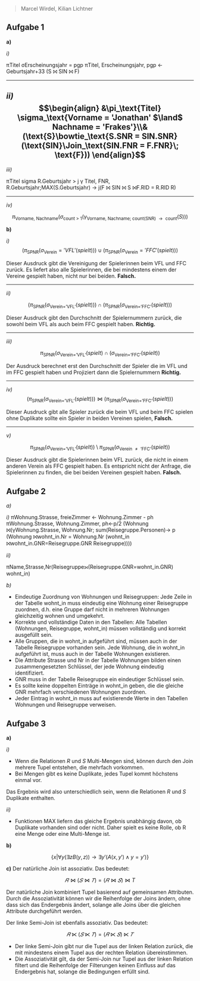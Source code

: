 
> Marcel Wirdel, Kilian Lichtner

## Aufgabe 1

__a)__

_i)_

πTitel σErscheinungsjahr = pgp πTitel, Erscheinungsjahr, pgp ← Geburtsjahr+33 (S ⨝ SIN ⨝ F)

---
_ii)_
$$\begin{align}
&\pi_\text{Titel} \sigma_\text{Vorname = 'Jonathan' $\land$ Nachname = 'Frakes'}\\&(\text{S}\bowtie_\text{S.SNR = SIN.SNR}(\text{SIN}\Join_\text{SIN.FNR = F.FNR}\; \text{F}))
\end{align}$$
---
_iii)_

πTitel sigma R.Geburtsjahr > j γ Titel, FNR, R.Geburtsjahr;MAX(S.Geburtsjahr) → j(F ⨝ SIN ⨝ S ⨝F.RID = R.RID R)

---
_iv)_

$$\pi_\text{Vorname, Nachname}(\sigma_\text{count > 1} (\gamma_\text{Vorname, Nachname; count(SNR) $\to$ count}(S)))$$

__b)__

_i)_
$$(\pi_\text{SPNR}(\sigma_\text{Verein} = 'VFL'(spielt))) \cup (\pi_\text{SPNR}(\sigma_\text{Verein} = 'FFC'(spielt)))$$

Dieser Ausdruck gibt die Vereinigung der Spielerinnen beim VFL und FFC zurück. Es liefert also alle Spielerinnen, die bei mindestens einem der Vereine gespielt haben, nicht nur bei beiden. **Falsch.**

---
_ii)_

$$(\pi_\text{SPNR}(\sigma_\text{Verein='VFL'}(spielt))) \cap (\pi_\text{SPNR}(\sigma_\text{Verein='FFC'}(spielt)))$$

Dieser Ausdruck gibt den Durchschnitt der Spielernummern zurück, die sowohl beim VFL als auch beim FFC gespielt haben. **Richtig.**

---
_iii)_

$$\pi_\text{SPNR}(\sigma_\text{Verein='VFL'}(spielt) \cap(\sigma_\text{Verein='FFC'}(spielt))$$

Der Ausdruck berechnet erst den Durchschnitt der Spieler die im VFL und im FFC gespielt haben und Projiziert dann die Spielernummern  **Richtig.**


---

_iv)_
$$(\pi_\text{SPNR}(\sigma_\text{Verein='VFL'} (spielt)))\Join(\pi_\text{SPNR}(\sigma_\text{Verein='FFC'}(spielt)))$$

Dieser Ausdruck gibt alle Spieler zurück die beim VFL und beim FFC spielen ohne Duplikate sollte ein Spieler in beiden Vereinen spielen, **Falsch.**

---
 
_v)_

$$\pi_\text{SPNR}(\sigma_\text{Verein='VFL'}(spielt)) \setminus \pi_\text{SPNR}(\sigma_\text{Verein $\not =$ 'FFC'}(spielt))$$

Dieser Ausdruck gibt die Spielerinnen beim VFL zurück, die nicht in einem anderen Verein als FFC gespielt haben. Es entspricht nicht der Anfrage, die Spielerinnen zu finden, die bei beiden Vereinen gespielt haben. **Falsch.**


## Aufgabe 2

_a)_

_i)_
πWohnung.Strasse, freieZimmer ← Wohnung.Zimmer - ph πWohnung.Strasse, Wohnung.Zimmer, ph←p/2 (Wohnung ⨝(γWohnung.Strasse, Wohnung.Nr; sum(Reisegruppe.Personen)→ p (Wohnung ⨝wohnt_in.Nr = Wohnung.Nr (wohnt_in ⨝wohnt_in.GNR=Reisegruppe.GNR Reisegruppe))))

_ii)_

πName,Strasse,Nr(Reisegruppe⟕(Reisegruppe.GNR=wohnt_in.GNR) wohnt_in)

_b)_

- Eindeutige Zuordnung von Wohnungen und Reisegruppen: Jede Zeile in der Tabelle wohnt_in muss eindeutig eine Wohnung einer Reisegruppe zuordnen, d.h. eine Gruppe darf nicht in mehreren Wohnungen gleichzeitig wohnen und umgekehrt.
- Korrekte und vollständige Daten in den Tabellen: Alle Tabellen (Wohnungen, Reisegruppe, wohnt_in) müssen vollständig und korrekt ausgefüllt sein. 
- Alle Gruppen, die in wohnt_in aufgeführt sind, müssen auch in der Tabelle Reisegruppe vorhanden sein. Jede Wohnung, die in wohnt_in aufgeführt ist, muss auch in der Tabelle Wohnungen existieren.
- Die Attribute Strasse und Nr in der Tabelle Wohnungen bilden einen zusammengesetzten Schlüssel, der jede Wohnung eindeutig identifiziert. 
- GNR muss in der Tabelle Reisegruppe ein eindeutiger Schlüssel sein. 
- Es sollte keine doppelten Einträge in wohnt_in geben, die die gleiche GNR mehrfach verschiedenen Wohnungen zuordnen. 
- Jeder Eintrag in wohnt_in muss auf existierende Werte in den Tabellen Wohnungen und Reisegruppe verweisen. 

## Aufgabe 3

__a)__

_i)_
- Wenn die Relationen $R$ und $S$ Multi-Mengen sind, können durch den Join mehrere Tupel entstehen, die mehrfach vorkommen.
- Bei Mengen gibt es keine Duplikate, jedes Tupel kommt höchstens einmal vor.

Das Ergebnis wird also unterschiedlich sein, wenn die Relationen $R$ und $S$ Duplikate enthalten.

_ii)_

- Funktionen MAX liefern das gleiche Ergebnis unabhängig davon, ob Duplikate vorhanden sind oder nicht. Daher spielt es keine Rolle, ob R eine Menge oder eine Multi-Menge ist.

__b)__

$$\lbrace x | \forall y(\exists z B(y, z))\to \exists y' (A(x, y') \land y = y') \rbrace$$

__c)__
Der natürliche Join ist assoziativ. Das bedeutet:

$$𝑅⋈(𝑆\Join 𝑇)=(𝑅\Join 𝑆)⋈T$$

Der natürliche Join kombiniert Tupel basierend auf gemeinsamen Attributen. Durch die Assoziativität können wir die Reihenfolge der Joins ändern, ohne dass sich das Endergebnis ändert, solange alle Joins über die gleichen Attribute durchgeführt werden.

Der linke Semi-Join ist ebenfalls assoziativ. Das bedeutet:

$$𝑅⋉(𝑆⋉𝑇)=(𝑅⋉𝑆)⋉𝑇$$
- Der linke Semi-Join gibt nur die Tupel aus der linken Relation zurück, die mit mindestens einem Tupel aus der rechten Relation übereinstimmen.
- Die Assoziativität gilt, da der Semi-Join nur Tupel aus der linken Relation filtert und die Reihenfolge der Filterungen keinen Einfluss auf das Endergebnis hat, solange die Bedingungen erfüllt sind.

